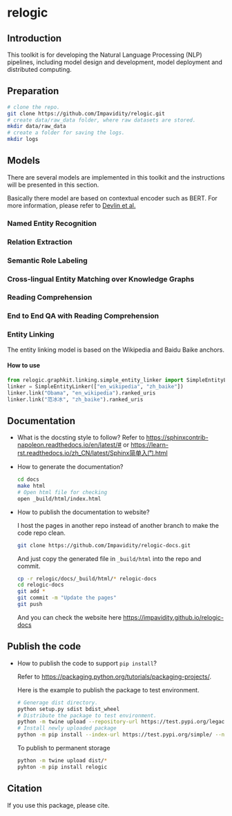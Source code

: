 # relogic

## Introduction

This toolkit is for developing the Natural Language Processing (NLP) pipelines, including model design and development, model deployment and distributed computing.

## Preparation

```bash
# clone the repo.
git clone https://github.com/Impavidity/relogic.git
# create data/raw_data folder, where raw datasets are stored.
mkdir data/raw_data
# create a folder for saving the logs.
mkdir logs
```


## Models

There are several models are implemented in this toolkit and the instructions will be presented in this section.

Basically there model are based on contextual encoder such as BERT. For more information, please refer to [Devlin et al.](https://arxiv.org/pdf/1810.04805.pdf)

### Named Entity Recognition

### Relation Extraction
### Semantic Role Labeling
### Cross-lingual Entity Matching over Knowledge Graphs 
### Reading Comprehension
### End to End QA with Reading Comprehension
### Entity Linking

The entity linking model is based on the Wikipedia and Baidu Baike anchors.

#### How to use

```python
from relogic.graphkit.linking.simple_entity_linker import SimpleEntityLinker
linker = SimpleEntityLinker(["en_wikipedia", "zh_baike"])
linker.link("Obama", "en_wikipedia").ranked_uris
linker.link("范冰冰", "zh_baike").ranked_uris
```

## Documentation

- What is the docsting style to follow?
  Refer to https://sphinxcontrib-napoleon.readthedocs.io/en/latest/#
  or https://learn-rst.readthedocs.io/zh_CN/latest/Sphinx简单入门.html
  
- How to generate the documentation?

  ```bash
  cd docs
  make html
  # Open html file for checking
  open _build/html/index.html
  ```

- How to publish the documentation to website?

  I host the pages in another repo instead of another branch to make the code repo clean.

  ```bash
  git clone https://github.com/Impavidity/relogic-docs.git
  ```

  And just copy the generated file in `_build/html` into the repo and commit.

  ```bash
  cp -r relogic/docs/_build/html/* relogic-docs
  cd relogic-docs
  git add *
  git commit -m "Update the pages"
  git push
  ```

  And you can check the website here https://impavidity.github.io/relogic-docs

## Publish the code

- How to publish the code to support `pip install`?

  Refer to https://packaging.python.org/tutorials/packaging-projects/.

  Here is the example to publish the package to test environment.

  ```bash
  # Generage dist directory.
  python setup.py sdist bdist_wheel
  # Distribute the package to test environment.
  python -m twine upload --repository-url https://test.pypi.org/legacy/ dist/*
  # Install newly uploaded package
  python -m pip install --index-url https://test.pypi.org/simple/ --no-deps relogic
  ```

  To publish to permanent storage

  ```bash
  python -m twine upload dist/*
  pyhton -m pip install relogic
  ```

## Citation
If you use this package, please cite. 

